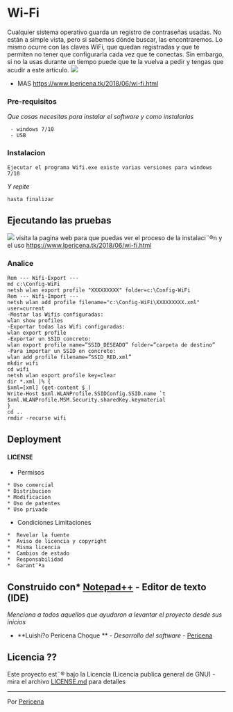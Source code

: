 # Wi-Fi 

Cualquier sistema operativo guarda un registro de contraseñas usadas. No están a simple vista, pero si sabemos dónde buscar, las encontraremos. Lo mismo ocurre con las claves WiFi, que quedan registradas y que te permiten no tener que configurarla cada vez que te conectas. Sin embargo, si no la usas durante un tiempo puede que te la vuelva a pedir y tengas que acudir a este artículo.
![](https://2.bp.blogspot.com/-XFgUd3Et6iU/XHNZ8hJAllI/AAAAAAAANtY/hTHDTTM3dbgPz5__p2MfhdYT57BmRFyvACLcBGAs/s1600/Screenshot_1.png)

- MAS  https://www.lpericena.tk/2018/06/wi-fi.html

### Pre-requisitos
_Que cosas necesitas para instalar el software y como instalarlas_

```
 - windows 7/10
 - USB 
```

### Instalacion
```
Ejecutar el programa Wifi.exe existe varias versiones para windows 7/10
```
_Y repite_
```
hasta finalizar
```

## Ejecutando las pruebas
![](https://4.bp.blogspot.com/-Oduj_bdJat8/XHNZ9wzeWWI/AAAAAAAANtk/4BR1t5jiqXI9m0vTRQSDXxI_auMsZVNnwCLcBGAs/s1600/Screenshot_4.png)
visita la pagina web para que puedas ver el proceso de la instalaci¨®n y el uso
https://www.lpericena.tk/2018/06/wi-fi.html

### Analice 
```
Rem --- Wifi-Export ---
md c:\Config-WiFi
netsh wlan export profile "XXXXXXXXX" folder=c:\Config-WiFi
Rem --- Wifi-Import ---
netsh wlan add profile filename="c:\Config-WiFi\XXXXXXXXX.xml" user=current
-Mostar las Wifis configuradas:
wlan show profiles
-Exportar todas las Wifi configuradas:
wlan export profile
-Exportar un SSID concreto:
wlan export profile name=”SSID_DESEADO” folder=”carpeta de destino”
-Para importar un SSID en concreto:
wlan add profile filename=”SSID_RED.xml”
mkdir wifi
cd wifi
netsh wlan export profile key=clear
dir *.xml |% {
$xml=[xml] (get-content $_)
Write-Host $xml.WLANProfile.SSIDConfig.SSID.name `t $xml.WLANProfile.MSM.Security.sharedKey.keymaterial
}
cd ..
rmdir -recurse wifi
```


## Deployment 
#### LICENSE
- Permisos
```
* Uso comercial
* Distribucion
* Modificacion
* Uso de patentes
* Uso privado
```
- Condiciones	Limitaciones
```
*  Revelar la fuente
*  Aviso de licencia y copyright
*  Misma licencia
*  Cambios de estado
*  Responsabilidad
*  Garant¨ªa
```
## Construido con* [Notepad++](https://notepad-plus-plus.org/download/) - Editor de texto (IDE)

_Menciona a todos aquellos que ayudaron a levantar el proyecto desde sus inicios_

* **Luishi?o Pericena Choque ** - *Desarrollo del software* - [Pericena](https://github.com/Pericena)


## Licencia ??

Este proyecto est¨® bajo la Licencia (Licencia publica general de GNU) - mira el archivo [LICENSE.md](LICENSE.md) para detalles

---
Por [Pericena](https://github.com/Pericena)
